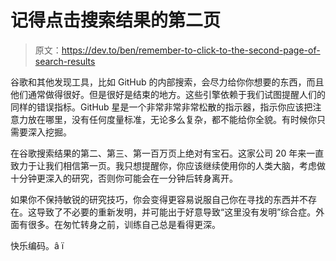 # 记得点击搜索结果的第二页

> 原文：<https://dev.to/ben/remember-to-click-to-the-second-page-of-search-results>

谷歌和其他发现工具，比如 GitHub 的内部搜索，会尽力给你你想要的东西，而且他们通常做得很好。但是很好是结束的地方。这些引擎依赖于我们试图提醒人们的同样的错误指标。GitHub 星是一个非常非常非常松散的指示器，指示你应该把注意力放在哪里，没有任何度量标准，无论多么复杂，都不能给你全貌。有时候你只需要深入挖掘。

在谷歌搜索结果的第二、第三、第一百万页上绝对有宝石。这家公司 20 年来一直致力于让我们相信第一页。我只想提醒你，你应该继续使用你的人类大脑，考虑做十分钟更深入的研究，否则你可能会在一分钟后转身离开。

如果你不保持敏锐的研究技巧，你会变得更容易说服自己你在寻找的东西并不存在。这导致了不必要的重新发明，并可能出于好意导致“这里没有发明”综合症。外面有很多。在匆忙转身之前，训练自己总是看得更深。

快乐编码。â ï